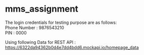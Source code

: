 # mms_assignment

The login credentials for testing purpose are as follows:   
Phone Number : 9876543210 \
PIN : 0000 

Using following Data for REST API : 
https://6322da94362b0d4e7dd4bdd6.mockapi.io/homepage_data
